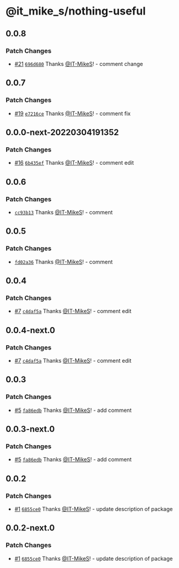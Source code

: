 # @it_mike_s/nothing-useful

## 0.0.8

### Patch Changes

- [#21](https://github.com/IT-MikeS/demo-repo/pull/21) [`696d680`](https://github.com/IT-MikeS/demo-repo/commit/696d680a52458a2425083ab51485e753c9d7ec73) Thanks [@IT-MikeS](https://github.com/IT-MikeS)! - comment change

## 0.0.7

### Patch Changes

- [#19](https://github.com/IT-MikeS/demo-repo/pull/19) [`e7216ce`](https://github.com/IT-MikeS/demo-repo/commit/e7216ce883fd6381e1da7698ebd3666edcdf159f) Thanks [@IT-MikeS](https://github.com/IT-MikeS)! - comment fix

## 0.0.0-next-20220304191352

### Patch Changes

- [#16](https://github.com/IT-MikeS/demo-repo/pull/16) [`6b435ef`](https://github.com/IT-MikeS/demo-repo/commit/6b435efdfecd63e914845cfa23eb91b29251589e) Thanks [@IT-MikeS](https://github.com/IT-MikeS)! - comment edit

## 0.0.6

### Patch Changes

- [`cc93b13`](https://github.com/IT-MikeS/demo-repo/commit/cc93b13b1c6bc82d978c508aaf44b91be6f60dd5) Thanks [@IT-MikeS](https://github.com/IT-MikeS)! - comment

## 0.0.5

### Patch Changes

- [`fd02a36`](https://github.com/IT-MikeS/demo-repo/commit/fd02a3655b5a58beb4a89e5962e632ed4e692e21) Thanks [@IT-MikeS](https://github.com/IT-MikeS)! - comment

## 0.0.4

### Patch Changes

- [#7](https://github.com/IT-MikeS/demo-repo/pull/7) [`c4daf5a`](https://github.com/IT-MikeS/demo-repo/commit/c4daf5ab43c96ebf1e4e7ce1f1cbcdf23d51b083) Thanks [@IT-MikeS](https://github.com/IT-MikeS)! - comment edit

## 0.0.4-next.0

### Patch Changes

- [#7](https://github.com/IT-MikeS/demo-repo/pull/7) [`c4daf5a`](https://github.com/IT-MikeS/demo-repo/commit/c4daf5ab43c96ebf1e4e7ce1f1cbcdf23d51b083) Thanks [@IT-MikeS](https://github.com/IT-MikeS)! - comment edit

## 0.0.3

### Patch Changes

- [#5](https://github.com/IT-MikeS/demo-repo/pull/5) [`fa86edb`](https://github.com/IT-MikeS/demo-repo/commit/fa86edb06c156e2978518e7bb0ec90afcb10edf8) Thanks [@IT-MikeS](https://github.com/IT-MikeS)! - add comment

## 0.0.3-next.0

### Patch Changes

- [#5](https://github.com/IT-MikeS/demo-repo/pull/5) [`fa86edb`](https://github.com/IT-MikeS/demo-repo/commit/fa86edb06c156e2978518e7bb0ec90afcb10edf8) Thanks [@IT-MikeS](https://github.com/IT-MikeS)! - add comment

## 0.0.2

### Patch Changes

- [#1](https://github.com/IT-MikeS/demo-repo/pull/1) [`6855ce0`](https://github.com/IT-MikeS/demo-repo/commit/6855ce040b280b33e4a3b5b15de35289636c8b9b) Thanks [@IT-MikeS](https://github.com/IT-MikeS)! - update description of package

## 0.0.2-next.0

### Patch Changes

- [#1](https://github.com/IT-MikeS/demo-repo/pull/1) [`6855ce0`](https://github.com/IT-MikeS/demo-repo/commit/6855ce040b280b33e4a3b5b15de35289636c8b9b) Thanks [@IT-MikeS](https://github.com/IT-MikeS)! - update description of package
